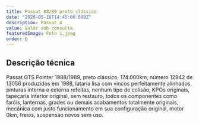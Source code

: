 ```yaml
---
title: Passat 88/89 preto clássico
date: "2020-05-16T14:45:00.000Z"
description: Passat 4
value: Valor sob consulta.
featuredImage: Foto 1.jpeg
order: 6
---
```


## Descrição técnica

Passat GTS Pointer 1988/1989, preto clássico, 174.000km, número 12942 de 13056 produzidos em 1988, lataria lisa com vincos perfeitamente alinhados, pinturas interna e externa refeitas, nenhum tipo de colisão, KPOs originais, tapeçaria interior original, sem restauro, todos os componentes como faróis, lanternas, grades ou demais acabamentos totalmente originais, mecânica com justo funcionamento em sua configuração original, motor 0km, freios, suspensão novos sem uso.